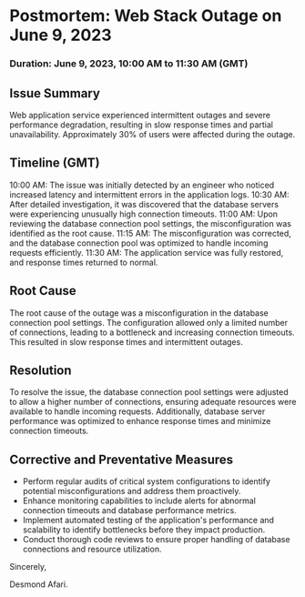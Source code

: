 # Postmortem: Web Stack Outage on June 9, 2023

### Duration: June 9, 2023, 10:00 AM to 11:30 AM (GMT)

## Issue Summary
Web application service experienced intermittent outages and severe performance degradation, resulting in slow response times and partial unavailability. Approximately 30% of users were affected during the outage.

## Timeline (GMT)
10:00 AM: The issue was initially detected by an engineer who noticed increased latency and intermittent errors in the application logs. 
10:30 AM: After detailed investigation, it was discovered that the database servers were experiencing unusually high connection timeouts. 
11:00 AM: Upon reviewing the database connection pool settings, the misconfiguration was identified as the root cause. 
11:15 AM: The misconfiguration was corrected, and the database connection pool was optimized to handle incoming requests efficiently. 
11:30 AM: The application service was fully restored, and response times returned to normal.

## Root Cause
The root cause of the outage was a misconfiguration in the database connection pool settings. The configuration allowed only a limited number of connections, leading to a bottleneck and increasing connection timeouts. This resulted in slow response times and intermittent outages.

## Resolution
To resolve the issue, the database connection pool settings were adjusted to allow a higher number of connections, ensuring adequate resources were available to handle incoming requests. Additionally, database server performance was optimized to enhance response times and minimize connection timeouts.

## Corrective and Preventative Measures
* Perform regular audits of critical system configurations to identify potential misconfigurations and address them proactively. 
* Enhance monitoring capabilities to include alerts for abnormal connection timeouts and database performance metrics. 
* Implement automated testing of the application's performance and scalability to identify bottlenecks before they impact production. 
* Conduct thorough code reviews to ensure proper handling of database connections and resource utilization. 

Sincerely,


Desmond Afari.

